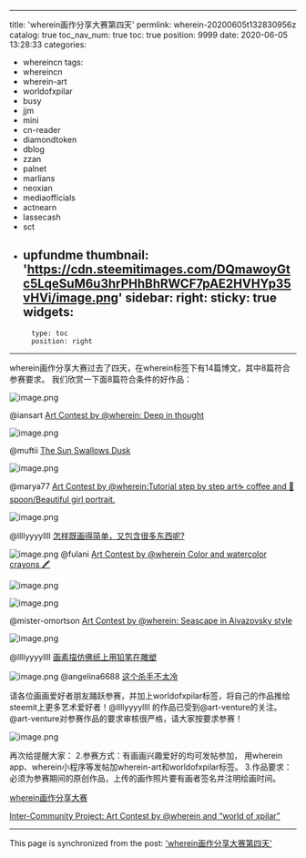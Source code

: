 
---
title: 'wherein画作分享大赛第四天'
permlink: wherein-20200605t132830956z
catalog: true
toc_nav_num: true
toc: true
position: 9999
date: 2020-06-05 13:28:33
categories:
- whereincn
tags:
- whereincn
- wherein-art
- worldofxpilar
- busy
- jjm
- mini
- cn-reader
- diamondtoken
- dblog
- zzan
- palnet
- marlians
- neoxian
- mediaofficials
- actnearn
- lassecash
- sct
- upfundme
thumbnail: 'https://cdn.steemitimages.com/DQmawoyGtc5LqeSuM6u3hrPHhBhRWCF7pAE2HVHYp35vHVi/image.png'
sidebar:
    right:
        sticky: true
widgets:
    -
        type: toc
        position: right
---


wherein画作分享大赛过去了四天，在wherein标签下有14篇博文，其中8篇符合参赛要求。
我们欣赏一下面8篇符合条件的好作品：

![image.png](https://cdn.steemitimages.com/DQmawoyGtc5LqeSuM6u3hrPHhBhRWCF7pAE2HVHYp35vHVi/image.png)


@iansart  [Art Contest by @wherein: Deep in thought](https://steemcn.herokuapp.com/hive-185836/@iansart/3c4qkk-art-contest-by-wherein-deep-in-thought)


![image.png](https://cdn.steemitimages.com/DQmPZGqhgMPEHdyvswmFyLn87FQWbGYVkrDxBggmg3prNBf/image.png)


@muftii [The Sun Swallows Dusk](https://steemcn.herokuapp.com/hive-185836/@muftii/the-sun-swallows-dusk)

![image.png](https://cdn.steemitimages.com/DQmY86SGUXrJcLueGoxwiL5feZ7PMwL1q5MJqbhnmUqqH4R/image.png)

@marya77 [Art Contest by @wherein:Tutorial step by step art☕ coffee and 🥄spoon/Beautiful girl portrait.](https://steemcn.herokuapp.com/wherein-art/@marya77/art-contest-by-wherein-tutorial-step-by-step-art-coffee-and-spoon-beautiful-girl-portrait)


![image.png](https://cdn.steemitimages.com/DQmSHBVVMjeXLNKrBZ6pL4kRjRkFPSRXK8EXNxNGwargsPv/image.png)



@llllyyyyllll [怎样既画得简单，又包含很多东西呢?](https://steemcn.herokuapp.com/wherein/@llllyyyyllll/20200603t063823379z)

![image.png](https://cdn.steemitimages.com/DQmaT4btWyX4YwMTNNPaWvCX1DvYYd79JE5aetRReJWPWz1/image.png)
@fulani  [Art Contest by @wherein Color and watercolor crayons 🖍️](https://steem.buzz/hive-185836/@fulani/art-contest-by-wherein-color-and-watercolor-crayons)

![image.png](https://cdn.steemitimages.com/DQmbcWHbY5z239JgM1iQ2c91Vqb9dsq3rxaY5dHqNKPLUQA/image.png)


![image.png](https://cdn.steemitimages.com/DQmbEEec5nFk3UjBtqUiF7jY5cS42QqFwZiyBWLn5otqfc8/image.png)

@mister-omortson  [Art Contest by @wherein: Seascape in Aivazovsky style](https://steem.buzz/hive-185836/@mister-omortson/art-contest-by-wherein-seascape-in-aivazovsky-style)






![image.png](https://cdn.steemitimages.com/DQmYJ156NnpRCxQLRZRqDC2VMdv4cvViGWb4wq16FoXYqmn/image.png)

@llllyyyyllll  [画素描仿佛纸上用铅笔在雕塑](https://steem.buzz/wherein/@llllyyyyllll/20200601t040413690z)



![image.png](https://cdn.steemitimages.com/DQmRe1kvyvTEKSBtLzmvzhxTVNWNNfKiMhMAAUVUWZL8tnC/image.png)
@angelina6688    [这个杀手不太冷](https://steem.buzz/wherein/@angelina6688/wherein-1590970405430)


请各位画画爱好者朋友踊跃参赛，并加上worldofxpilar标签，将自己的作品推给steemit上更多艺术爱好者！@llllyyyyllll 的作品已受到@art-venture的关注。
@art-venture对参赛作品的要求审核很严格，请大家按要求参赛！


![image.png](https://cdn.steemitimages.com/DQmZHvK8W1aKfLThZR15KiwbXmMAChCGbZM7qrxiPueJcXR/image.png)


再次给提醒大家：
2.参赛方式：有画画兴趣爱好的均可发帖参加， 用wherein app、wherein小程序等发帖加wherein-art和worldofxpilar标签。
3.作品要求：必须为参赛期间的原创作品，上传的画作照片要有画者签名并注明绘画时间。





[wherein画作分享大赛](https://steem.buzz/hive-180932/@m18207319997/wherein-the-drawing-and-painting-artwork-contest-of-wherein)

[Inter-Community Project: Art Contest by @wherein and “world of xpilar”](https://steemcn.herokuapp.com/hive-185836/@art-venture/inter-community-project-art-contest-by-wherein-and-world-of-xpilar)

- - -

This page is synchronized from the post: ['wherein画作分享大赛第四天'](https://steemit.com/@m18207319997/wherein-20200605t132830956z)
